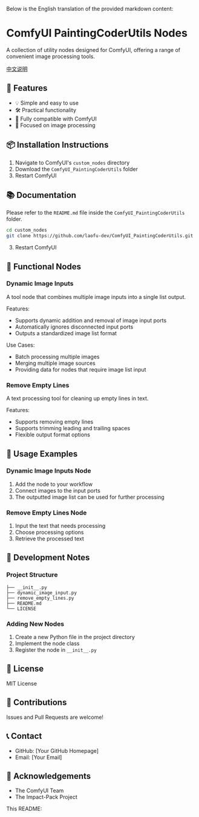 Below is the English translation of the provided markdown content:

# ComfyUI PaintingCoderUtils Nodes

A collection of utility nodes designed for ComfyUI, offering a range of convenient image processing tools.
      
    
[中文说明](./README_CN.md)    
      
    

## 🌟 Features

- 💡 Simple and easy to use
- 🛠️ Practical functionality
- 🔌 Fully compatible with ComfyUI
- 🎨 Focused on image processing

## 📦 Installation Instructions

1. Navigate to ComfyUI's `custom_nodes` directory
2. Download the `ComfyUI_PaintingCoderUtils` folder
3. Restart ComfyUI

## 📚 Documentation

Please refer to the `README.md` file inside the `ComfyUI_PaintingCoderUtils` folder.

```bash
cd custom_nodes
git clone https://github.com/laofu-dev/ComfyUI_PaintingCoderUtils.git
```

3. Restart ComfyUI

## 🎯 Functional Nodes

### Dynamic Image Inputs
A tool node that combines multiple image inputs into a single list output.

Features:
- Supports dynamic addition and removal of image input ports
- Automatically ignores disconnected input ports
- Outputs a standardized image list format

Use Cases:
- Batch processing multiple images
- Merging multiple image sources
- Providing data for nodes that require image list input

### Remove Empty Lines
A text processing tool for cleaning up empty lines in text.

Features:
- Supports removing empty lines
- Supports trimming leading and trailing spaces
- Flexible output format options

## 🎨 Usage Examples

### Dynamic Image Inputs Node
1. Add the node to your workflow
2. Connect images to the input ports
3. The outputted image list can be used for further processing

### Remove Empty Lines Node
1. Input the text that needs processing
2. Choose processing options
3. Retrieve the processed text

## 🔧 Development Notes

### Project Structure

```
├── __init__.py
├── dynamic_image_input.py
├── remove_empty_lines.py
├── README.md
└── LICENSE
```

### Adding New Nodes
1. Create a new Python file in the project directory
2. Implement the node class
3. Register the node in `__init__.py`

## 📝 License

MIT License

## 🤝 Contributions

Issues and Pull Requests are welcome!

## 📞 Contact

- GitHub: [Your GitHub Homepage]
- Email: [Your Email]

## 🙏 Acknowledgements

- The ComfyUI Team
- The Impact-Pack Project

This README: 
